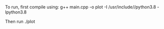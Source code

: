 To run, first compile using: 
g++ main.cpp -o plot -I /usr/include//python3.8 -lpython3.8

Then run
./plot

